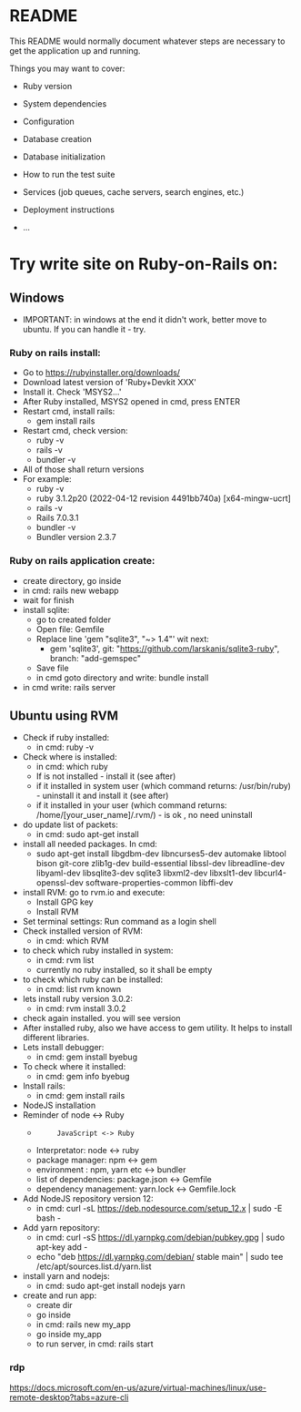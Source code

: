 # README

This README would normally document whatever steps are necessary to get the
application up and running.

Things you may want to cover:

* Ruby version

* System dependencies

* Configuration

* Database creation

* Database initialization

* How to run the test suite

* Services (job queues, cache servers, search engines, etc.)

* Deployment instructions

* ...


# Try write site on Ruby-on-Rails on:

##  Windows
* IMPORTANT: in windows at the end it didn't work, better move to ubuntu. If you can handle it - try.

### Ruby on rails install:
* Go to https://rubyinstaller.org/downloads/
* Download latest version of 'Ruby+Devkit XXX'
* Install it. Check 'MSYS2...'
* After Ruby installed, MSYS2 opened in cmd, press ENTER
* Restart cmd, install rails: 
  * gem install rails
* Restart cmd, check version:
  * ruby -v
  * rails -v
  * bundler -v
* All of those shall return versions
* For example:
  * ruby -v
  * ruby 3.1.2p20 (2022-04-12 revision 4491bb740a) [x64-mingw-ucrt]
  * rails -v
  * Rails 7.0.3.1
  * bundler -v
  * Bundler version 2.3.7

### Ruby on rails application create:
* create directory, go inside
* in cmd: rails new webapp
* wait for finish
* install sqlite:
  * go to created folder
  * Open file: Gemfile
  * Replace line 'gem "sqlite3", "~> 1.4"' wit next:
    * gem 'sqlite3', git: "https://github.com/larskanis/sqlite3-ruby", branch: "add-gemspec"
  * Save file
  * in cmd goto directory and write: bundle install
* in cmd write: rails server

##  Ubuntu using RVM
* Check if ruby installed:
  * in cmd: ruby -v
* Check where is installed:
  * in cmd: which ruby
  * If is not installed - install it (see after)
  * if it installed in system user (which command returns: /usr/bin/ruby) - uninstall it and install it (see after)
  * if it installed in your user (which command returns: /home/[your_user_name]/.rvm/) - is ok , no need uninstall
* do update list of packets:
  * in cmd: sudo apt-get install
* install all needed packages. In cmd:
  * sudo apt-get install libgdbm-dev libncurses5-dev automake libtool bison git-core zlib1g-dev build-essential libssl-dev libreadline-dev libyaml-dev libsqlite3-dev sqlite3 libxml2-dev libxslt1-dev libcurl4-openssl-dev software-properties-common libffi-dev
* install RVM: go to rvm.io and execute:
  * Install GPG key
  * Install RVM
* Set terminal settings: Run command as a login shell
* Check installed version of RVM: 
  * in cmd: which RVM
* to check which ruby installed in system:
  * in cmd: rvm list
  * currently no ruby installed, so it shall be empty
* to check which ruby can be installed:
  * in cmd: list rvm known
* lets install ruby version 3.0.2:
  * in cmd: rvm install 3.0.2
* check again installed. you will see version
* After installed ruby, also we have access to gem utility. It helps to install different libraries.
* Lets install debugger:
  * in cmd: gem install byebug
* To check where it installed:
  * in cmd: gem info byebug
* Install rails:
  * in cmd: gem install rails
* NodeJS installation
* Reminder of node <-> Ruby
  *          JavaScript <-> Ruby
  * Interpretator: node <-> ruby
  * package manager: npm  <-> gem
  * environment : npm, yarn etc <-> bundler
  * list of dependencies: package.json <-> Gemfile
  * dependency management: yarn.lock <-> Gemfile.lock
* Add NodeJS repository version 12:
  * in cmd: curl -sL https://deb.nodesource.com/setup_12.x | sudo -E bash -
* Add yarn repository:
  * in cmd: curl -sS https://dl.yarnpkg.com/debian/pubkey.gpg | sudo apt-key add -
  * echo "deb https://dl.yarnpkg.com/debian/ stable main" | sudo tee /etc/apt/sources.list.d/yarn.list
* install yarn and nodejs:
  * in cmd: sudo apt-get install nodejs yarn
* create and run app:
  * create dir
  * go inside
  * in cmd: rails new my_app
  * go inside my_app
  * to run server, in cmd: rails start

### rdp
https://docs.microsoft.com/en-us/azure/virtual-machines/linux/use-remote-desktop?tabs=azure-cli